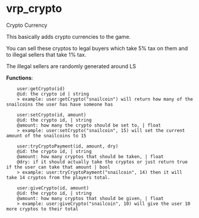 # vrp_crypto
 Crypto Currency


This basically adds crypto currencies to the game. 

You can sell these cryptos to legal buyers which take 5% tax on them and to illegal sellers that take 1% tax.

The illegal sellers are randomly generated around LS

**Functions**: 
```
    user:getCrypto(id)
    @id: the crypto id | string
    > example: user:getCrypto("snailcoin") will return how many of the snailcoins the user has have someone has

    user:setCrypto(id, amount)
    @id: the crypto id, | string
    @amount: how many the crypto should be set to, | float
    > example: user:setCrypto("snailcoin", 15) will set the current amount of the snailcoins to 15    

    user:tryCryptoPayment(id, amount, dry)
    @id: the crypto id, | string
    @amount: how many cryptos that should be taken, | float
    @dry: if it should actually take the cryptos or just return true if the user can take that amount | bool
    > example: user:tryCryptoPayment("snailcoin", 14) then it will take 14 cryptos from the players total.

    user:giveCrypto(id, amount)
    @id: the crypto id, | string
    @amount: how many cryptos that should be given, | float
    > example: user:giveCrypto("snailcoin", 10) will give the user 10 more cryptos to their total
```
